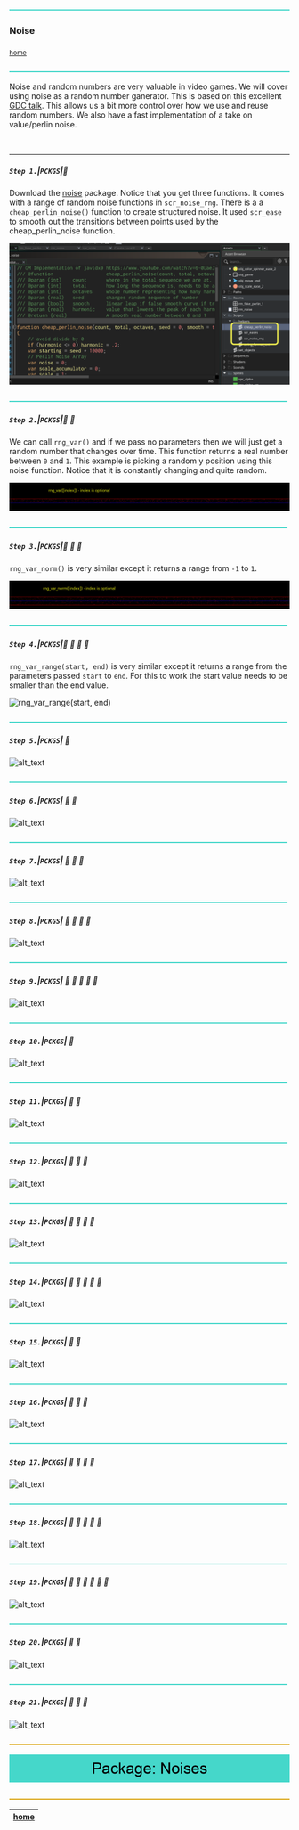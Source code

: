 ![](../images/line3.png)

### Noise

<sub>[home](../README.md#user-content-gms2-packages---table-of-contents)</sub>

![](../images/line3.png)

Noise and random numbers are very valuable in video games. We will cover using noise as a random number ganerator.  This is based on this excellent [GDC talk](https://www.youtube.com/watch?v=LWFzPP8ZbdU). This allows us a bit more control over how we use and reuse random numbers. We also have a fast implementation of a take on value/perlin noise. 

<br>

---

##### `Step 1.`\|`PCKGS`|:small_blue_diamond:

Download the [noise](../packages/noise.yymps) package. Notice that you get three functions. It comes with a range of random noise functions in `scr_noise_rng`.  There is a a `cheap_perlin_noise()` function to create structured noise.  It used `scr_ease` to smooth out the transitions between points used by the cheap_perlin_noise function.

![download noise package](images/noise_functions.png)

![](../images/line2.png)

##### `Step 2.`\|`PCKGS`|:small_blue_diamond: :small_blue_diamond: 

We can call `rng_var()` and if we pass no parameters then we will just get a random number that changes over time.  This function returns a real number between `0` and `1`. This example is picking a random y position using this noise function.  Notice that it is constantly changing and quite random.

![rng_var()](images/rng_var.gif)

![](../images/line2.png)

##### `Step 3.`\|`PCKGS`|:small_blue_diamond: :small_blue_diamond: :small_blue_diamond:

`rng_var_norm()` is very similar except it returns a range from `-1` to `1`.

![rng_var_norm()](images/rng_var_norm.gif)

![](../images/line2.png)

##### `Step 4.`\|`PCKGS`|:small_blue_diamond: :small_blue_diamond: :small_blue_diamond: :small_blue_diamond:

`rng_var_range(start, end)` is very similar except it returns a range from the parameters passed `start` to `end`. For this to work the start value needs to be smaller than the end value.

![rng_var_range(start, end)](images/rng_range.png)

![](../images/line2.png)

##### `Step 5.`\|`PCKGS`| :small_orange_diamond:

![alt_text](images/.png)

![](../images/line2.png)

##### `Step 6.`\|`PCKGS`| :small_orange_diamond: :small_blue_diamond:

![alt_text](images/.png)

![](../images/line2.png)

##### `Step 7.`\|`PCKGS`| :small_orange_diamond: :small_blue_diamond: :small_blue_diamond:

![alt_text](images/.png)

![](../images/line2.png)

##### `Step 8.`\|`PCKGS`| :small_orange_diamond: :small_blue_diamond: :small_blue_diamond: :small_blue_diamond:

![alt_text](images/.png)

![](../images/line2.png)

##### `Step 9.`\|`PCKGS`| :small_orange_diamond: :small_blue_diamond: :small_blue_diamond: :small_blue_diamond: :small_blue_diamond:

![alt_text](images/.png)

![](../images/line2.png)

##### `Step 10.`\|`PCKGS`| :large_blue_diamond:

![alt_text](images/.png)

![](../images/line2.png)

##### `Step 11.`\|`PCKGS`| :large_blue_diamond: :small_blue_diamond: 

![alt_text](images/.png)

![](../images/line2.png)

##### `Step 12.`\|`PCKGS`| :large_blue_diamond: :small_blue_diamond: :small_blue_diamond: 

![alt_text](images/.png)

![](../images/line2.png)

##### `Step 13.`\|`PCKGS`| :large_blue_diamond: :small_blue_diamond: :small_blue_diamond:  :small_blue_diamond: 

![alt_text](images/.png)

![](../images/line2.png)

##### `Step 14.`\|`PCKGS`| :large_blue_diamond: :small_blue_diamond: :small_blue_diamond: :small_blue_diamond:  :small_blue_diamond: 

![alt_text](images/.png)

![](../images/line2.png)

##### `Step 15.`\|`PCKGS`| :large_blue_diamond: :small_orange_diamond: 

![alt_text](images/.png)

![](../images/line2.png)

##### `Step 16.`\|`PCKGS`| :large_blue_diamond: :small_orange_diamond:   :small_blue_diamond: 

![alt_text](images/.png)

![](../images/line2.png)

##### `Step 17.`\|`PCKGS`| :large_blue_diamond: :small_orange_diamond: :small_blue_diamond: :small_blue_diamond:

![alt_text](images/.png)

![](../images/line2.png)

##### `Step 18.`\|`PCKGS`| :large_blue_diamond: :small_orange_diamond: :small_blue_diamond: :small_blue_diamond: :small_blue_diamond:

![alt_text](images/.png)

![](../images/line2.png)

##### `Step 19.`\|`PCKGS`| :large_blue_diamond: :small_orange_diamond: :small_blue_diamond: :small_blue_diamond: :small_blue_diamond: :small_blue_diamond:

![alt_text](images/.png)

![](../images/line2.png)

##### `Step 20.`\|`PCKGS`| :large_blue_diamond: :large_blue_diamond:

![alt_text](images/.png)

![](../images/line2.png)

##### `Step 21.`\|`PCKGS`| :large_blue_diamond: :large_blue_diamond: :small_blue_diamond:

![alt_text](images/.png)

![](../images/line.png)

<!-- <img src="https://via.placeholder.com/1000x100/45D7CA/000000/?text=Package: PACKAGE NAME"> -->

![next up - ](images/banner.png)

![](../images/line.png)

| [home](../README.md#user-content-gms2-packages---table-of-contents)|
|---|
